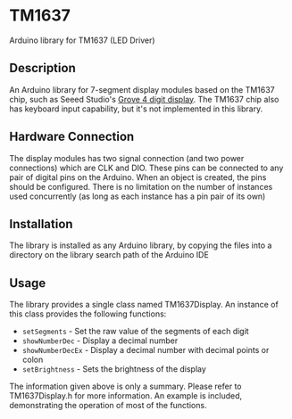 TM1637
======
Arduino library for TM1637 (LED Driver)


Description
-----------
An Arduino library for 7-segment display modules based on the TM1637 chip, such as Seeed Studio's [Grove 4 digit display](http://www.seeedstudio.com/depot/grove-4digit-display-p-1198.html). The TM1637 chip also has keyboard input capability, but it's not implemented in this library.

Hardware Connection
-------------------
The display modules has two signal connection (and two power connections) which are CLK and DIO. These pins can be connected to any pair of digital pins on the Arduino. When an object is created, the pins should be configured. There is no limitation on the number of instances used concurrently (as long as each instance has a pin pair of its own)

Installation
------------
The library is installed as any Arduino library, by copying the files into a directory on the library search path of the Arduino IDE

Usage
-----
The library provides a single class named TM1637Display. An instance of this class provides the following functions:

* `setSegments` - Set the raw value of the segments of each digit
* `showNumberDec` - Display a decimal number
* `showNumberDecEx` - Display a decimal number with decimal points or colon
* `setBrightness` - Sets the brightness of the display

The information given above is only a summary. Please refer to TM1637Display.h for more information. An example is included, demonstrating the operation of most of the functions.

